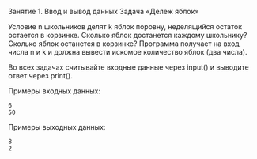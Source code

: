 

Занятие 1. Ввод и вывод данных
Задача «Дележ яблок»

Условие
        n школьников делят k яблок поровну, неделящийся остаток остается в корзинке. Сколько яблок достанется каждому школьнику? Сколько яблок останется в корзинке? Программа получает на вход числа n и k и должна вывести искомое количество яблок (два числа).

        
Во всех задачах считывайте входные данные через input() и выводите ответ через print().
        


Примеры входных данных:
```
6
50
```

Примеры выходных данных:
```
8
2
```
